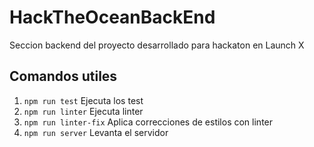 # HackTheOceanBackEnd
Seccion backend del proyecto desarrollado para hackaton en Launch X

## Comandos utiles
1. `npm run test` Ejecuta los test
2. `npm run linter` Ejecuta linter
3. `npm run linter-fix` Aplica correcciones de estilos con linter
4. `npm run server` Levanta el servidor